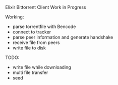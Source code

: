 Elixir Bittorrent Client
Work in Progress

Working:
 - parse torrentfile with Bencode
 - connect to tracker
 - parse peer information and generate handshake
 - receive file from peers
 - write file to disk

TODO:
 - write file while downloading
 - multi file transfer
 - seed
